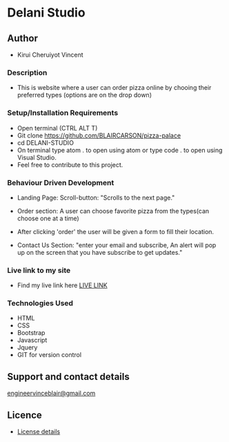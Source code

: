  # Delani Studio

## Author
- Kirui Cheruiyot Vincent

### Description
- This is website where a user can order pizza online by chooing their preferred types (options are on the drop down)

### Setup/Installation Requirements
- Open terminal (CTRL ALT T)
- Git clone https://github.com/BLAIRCARSON/pizza-palace
- cd DELANI-STUDIO
- On terminal type atom . to open using atom or type code . to open using Visual Studio.
- Feel free to contribute to this project.

### Behaviour Driven Development
- Landing Page: Scroll-button: "Scrolls to the next page."

- Order section: A user can choose favorite pizza from the types(can choose one at a time)

- After clicking 'order' the user will be given a form to fill their location.

- Contact Us Section: "enter your email and subscribe, An alert will pop up on the screen that you have subscribe to get updates."


### Live link to my site

- Find my live link here <a href="https://blaircarson.github.io/">LIVE LINK</a>

### Technologies Used

- HTML
- CSS
- Bootstrap
- Javascript
- Jquery
- GIT for version control

## Support and contact details
engineervinceblair@gmail.com

## Licence

- <a href="https://github.com/">License details</a>